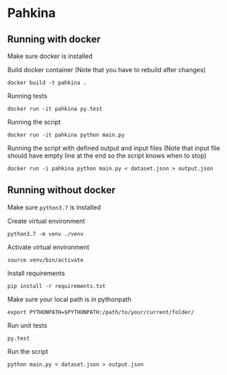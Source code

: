 # Pahkina

## Running with docker

Make sure docker is installed

Build docker container (Note that you have to rebuild after changes)

```
docker build -t pahkina .
```

Running tests

```
docker run -it pahkina py.test
```

Running the script

```
docker run -it pahkina python main.py
```

Running the script with defined output and input files (Note that input file should have empty line at the end so the script knows when to stop)

```
docker run -i pahkina python main.py < dataset.json > output.json
```

## Running without docker

Make sure `python3.7` is installed

Create virtual environment

```
python3.7 -m venv ./venv
```

Activate virtual environment

```
source venv/bin/activate
```

Install requirements

```
pip install -r requirements.txt
```

Make sure your local path is in pythonpath

```
export PYTHONPATH=$PYTHONPATH:/path/to/your/current/folder/
```

Run unit tests

```
py.test
```

Run the script

```
python main.py < dataset.json > output.json
```
